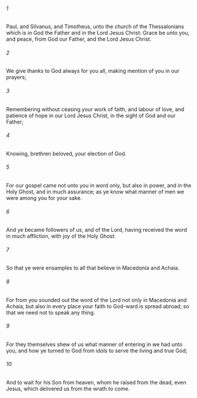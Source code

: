 ###### 1
Paul, and Silvanus, and Timotheus, unto the church of the Thessalonians which is in God the Father and in the Lord Jesus Christ: Grace be unto you, and peace, from God our Father, and the Lord Jesus Christ.

###### 2
We give thanks to God always for you all, making mention of you in our prayers;

###### 3
Remembering without ceasing your work of faith, and labour of love, and patience of hope in our Lord Jesus Christ, in the sight of God and our Father;

###### 4
Knowing, brethren beloved, your election of God.

###### 5
For our gospel came not unto you in word only, but also in power, and in the Holy Ghost, and in much assurance; as ye know what manner of men we were among you for your sake.

###### 6
And ye became followers of us, and of the Lord, having received the word in much affliction, with joy of the Holy Ghost:

###### 7
So that ye were ensamples to all that believe in Macedonia and Achaia.

###### 8
For from you sounded out the word of the Lord not only in Macedonia and Achaia, but also in every place your faith to God-ward is spread abroad; so that we need not to speak any thing.

###### 9
For they themselves shew of us what manner of entering in we had unto you, and how ye turned to God from idols to serve the living and true God;

###### 10
And to wait for his Son from heaven, whom he raised from the dead, even Jesus, which delivered us from the wrath to come.

